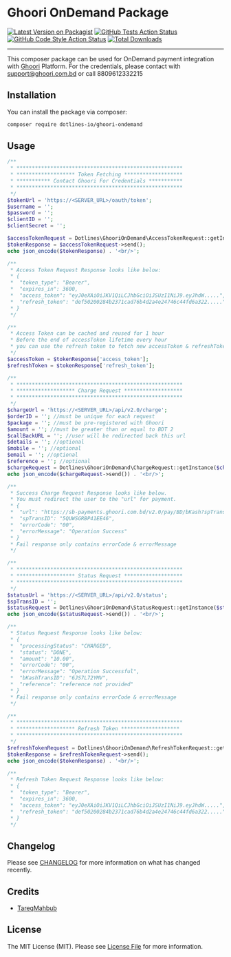 # Ghoori OnDemand Package

[![Latest Version on Packagist](https://img.shields.io/packagist/v/dotlines-io/ghoori-ondemand.svg?style=flat-square)](https://packagist.org/packages/dotlines-io/ghoori-ondemand)
[![GitHub Tests Action Status](https://img.shields.io/github/workflow/status/dotlines-io/ghoori-ondemand/run-tests?label=tests)](https://github.com/dotlines-io/ghoori-ondemand/actions?query=workflow%3ATests+branch%3Amaster)
[![GitHub Code Style Action Status](https://img.shields.io/github/workflow/status/dotlines-io/ghoori-ondemand/Check%20&%20fix%20styling?label=code%20style)](https://github.com/dotlines-io/ghoori-ondemand/actions?query=workflow%3A"Check+%26+fix+styling"+branch%3Amaster)
[![Total Downloads](https://img.shields.io/packagist/dt/dotlines-io/ghoori-ondemand.svg?style=flat-square)](https://packagist.org/packages/dotlines-io/ghoori-ondemand)

---

This composer package can be used for OnDemand payment integration with [Ghoori](http://ghoori.com.bd) Platform.
For the credentials, please contact with support@ghoori.com.bd or call 8809612332215

## Installation

You can install the package via composer:

```bash
composer require dotlines-io/ghoori-ondemand
```

## Usage

```php
/**
 * ******************************************************
 * ******************* Token Fetching *******************
 * *********** Contact Ghoori For Credentials ***********
 * ******************************************************
 */
$tokenUrl = 'https://<SERVER_URL>/oauth/token';
$username = '';
$password = '';
$clientID = '';
$clientSecret = '';

$accessTokenRequest = Dotlines\GhooriOnDemand\AccessTokenRequest::getInstance($tokenUrl, $username, $password, $clientID, $clientSecret);
$tokenResponse = $accessTokenRequest->send();
echo json_encode($tokenResponse) . '<br/>';

/**
 * Access Token Request Response looks like below:
 * {
 *  "token_type": "Bearer",
 *  "expires_in": 3600,
 *  "access_token": "eyJ0eXAiOiJKV1QiLCJhbGciOiJSUzI1NiJ9.eyJhdW.....",
 *  "refresh_token": "def50200284b2371cad76b4d2a4e24746c44fd6a322....."
 * }
 */

/**
 * Access Token can be cached and reused for 1 hour
 * Before the end of accessToken lifetime every hour
 * you can use the refresh token to fetch new accessToken & refreshToken
 */
$accessToken = $tokenResponse['access_token'];
$refreshToken = $tokenResponse['refresh_token'];

/**
 * ******************************************************
 * ******************* Charge Request *******************
 * ******************************************************
 */
$chargeUrl = 'https://<SERVER_URL>/api/v2.0/charge';
$orderID = ''; //must be unique for each request
$package = ''; //must be pre-registered with Ghoori
$amount = ''; //must be greater than or equal to BDT 2
$callBackURL = ''; //user will be redirected back this url
$details = ''; //optional
$mobile = ''; //optional
$email = ''; //optional
$reference = ''; //optional
$chargeRequest = Dotlines\GhooriOnDemand\ChargeRequest::getInstance($chargeUrl, $accessToken, $clientID, $orderID, $package, $amount, $callBackURL, $details, $mobile, $email, $reference);
echo json_encode($chargeRequest->send()) . '<br/>';

/**
 * Success Charge Request Response looks like below.
 * You must redirect the user to the "url" for payment.
 * {
 *  "url": "https://sb-payments.ghoori.com.bd/v2.0/pay/BD/bKash?spTransID=5QUWSGRBP41EE46",
 *  "spTransID": "5QUWSGRBP41EE46",
 *  "errorCode": "00",
 *  "errorMessage": "Operation Success"
 * }
 * Fail response only contains errorCode & errorMessage
 */

/**
 * ******************************************************
 * ******************* Status Request *******************
 * ******************************************************
 */
$statusUrl = 'https://<SERVER_URL>/api/v2.0/status';
$spTransID = '';
$statusRequest = Dotlines\GhooriOnDemand\StatusRequest::getInstance($statusUrl, $accessToken, $clientID, $spTransID);
echo json_encode($statusRequest->send()) . '<br/>';

/**
 * Status Request Response looks like below:
 * {
 *  "processingStatus": "CHARGED",
 *  "status": "DONE",
 *  "amount": "10.00",
 *  "errorCode": "00",
 *  "errorMessage": "Operation Successful",
 *  "bKashTransID": "6JS7L72YMV",
 *  "reference": "reference not provided"
 * }
 * Fail response only contains errorCode & errorMessage
 */

/**
 * ******************************************************
 * ******************* Refresh Token *******************
 * ******************************************************
 */
$refreshTokenRequest = Dotlines\GhooriOnDemand\RefreshTokenRequest::getInstance($tokenUrl, $accessToken, $clientID, $clientSecret, $refreshToken);
$tokenResponse = $refreshTokenRequest->send();
echo json_encode($tokenResponse) . '<br/>';

/**
 * Refresh Token Request Response looks like below:
 * {
 *  "token_type": "Bearer",
 *  "expires_in": 3600,
 *  "access_token": "eyJ0eXAiOiJKV1QiLCJhbGciOiJSUzI1NiJ9.eyJhdW.....",
 *  "refresh_token": "def50200284b2371cad76b4d2a4e24746c44fd6a322....."
 * }
 */
```

## Changelog

Please see [CHANGELOG](CHANGELOG.md) for more information on what has changed recently.

## Credits

- [TareqMahbub](https://github.com/TareqMahbub)

## License

The MIT License (MIT). Please see [License File](LICENSE.md) for more information.

